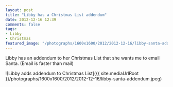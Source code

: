 ```yaml
---
layout: post
title: "Libby has a Christmas List addendum"
date: 2012-12-16 12:39
comments: false
tags: 
- Libby
- Christmas
featured_image: "/photographs/1600x1600/2012/2012-12-16/libby-santa-addendum.jpeg"
---
```

Libby has an addendum to her Christmas List that she wants me to email Santa. (Email is faster than mail)

![Libby adds addendum to Christmas List]({{ site.mediaUrlRoot }}/photographs/1600x1600/2012/2012-12-16/libby-santa-addendum.jpeg)


